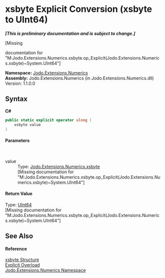 # xsbyte&nbsp;Explicit Conversion (xsbyte to UInt64)
 _**\[This is preliminary documentation and is subject to change.\]**_

\[Missing <summary> documentation for "M:Jodo.Extensions.Numerics.xsbyte.op_Explicit(Jodo.Extensions.Numerics.xsbyte)~System.UInt64"\]

**Namespace:**&nbsp;<a href="N_Jodo_Extensions_Numerics">Jodo.Extensions.Numerics</a><br />**Assembly:**&nbsp;Jodo.Extensions.Numerics (in Jodo.Extensions.Numerics.dll) Version: 1.1.0.0

## Syntax

**C#**<br />
``` C#
public static explicit operator ulong (
	xsbyte value
)
```


#### Parameters
&nbsp;<dl><dt>value</dt><dd>Type: <a href="T_Jodo_Extensions_Numerics_xsbyte">Jodo.Extensions.Numerics.xsbyte</a><br />\[Missing <param name="value"/> documentation for "M:Jodo.Extensions.Numerics.xsbyte.op_Explicit(Jodo.Extensions.Numerics.xsbyte)~System.UInt64"\]</dd></dl>

#### Return Value
Type: <a href="https://docs.microsoft.com/dotnet/api/system.uint64" target="_blank" rel="noopener noreferrer">UInt64</a><br />\[Missing <returns> documentation for "M:Jodo.Extensions.Numerics.xsbyte.op_Explicit(Jodo.Extensions.Numerics.xsbyte)~System.UInt64"\]

## See Also


#### Reference
<a href="T_Jodo_Extensions_Numerics_xsbyte">xsbyte Structure</a><br /><a href="Overload_Jodo_Extensions_Numerics_xsbyte_op_Explicit">Explicit Overload</a><br /><a href="N_Jodo_Extensions_Numerics">Jodo.Extensions.Numerics Namespace</a><br />